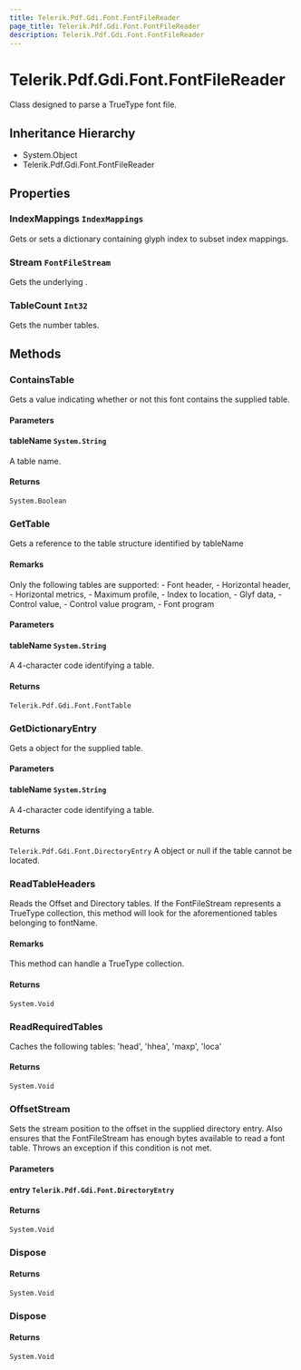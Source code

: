 ```yaml
---
title: Telerik.Pdf.Gdi.Font.FontFileReader
page_title: Telerik.Pdf.Gdi.Font.FontFileReader
description: Telerik.Pdf.Gdi.Font.FontFileReader
---
```


# Telerik.Pdf.Gdi.Font.FontFileReader

Class designed to parse a TrueType font file.

## Inheritance Hierarchy

* System.Object
* Telerik.Pdf.Gdi.Font.FontFileReader

## Properties

###  IndexMappings `IndexMappings`

Gets or sets a dictionary containing glyph index to subset 
                index mappings.

###  Stream `FontFileStream`

Gets the underlying .

###  TableCount `Int32`

Gets the number tables.

## Methods

###  ContainsTable

Gets a value indicating whether or not this font contains the 
                supplied table.

#### Parameters

#### tableName `System.String`

A table name.

#### Returns

`System.Boolean` 

###  GetTable

Gets a reference to the table structure identified by tableName

#### Remarks
Only the following tables are supported: 
                 - Font header,
                 - Horizontal header,
                 - Horizontal metrics,
                 - Maximum profile,
                 - Index to location, 
                 - Glyf data,
                 - Control value,
                 - Control value program,
                 - Font program

#### Parameters

#### tableName `System.String`

A 4-character code identifying a table.

#### Returns

`Telerik.Pdf.Gdi.Font.FontTable` 

###  GetDictionaryEntry

Gets a  object for the supplied table.

#### Parameters

#### tableName `System.String`

A 4-character code identifying a table.

#### Returns

`Telerik.Pdf.Gdi.Font.DirectoryEntry` A  object or null if the table cannot 
                be located.

###  ReadTableHeaders

Reads the Offset and Directory tables.  If the FontFileStream represents 
                a TrueType collection, this method will look for the aforementioned 
                tables belonging to fontName.

#### Remarks
This method can handle a TrueType collection.

#### Returns

`System.Void` 

###  ReadRequiredTables

Caches the following tables: 'head', 'hhea', 'maxp', 'loca'

#### Returns

`System.Void` 

###  OffsetStream

Sets the stream position to the offset in the supplied directory
                entry. Also ensures that the FontFileStream has enough bytes 
                available to read a font table.  Throws an exception if this 
                condition is not met.

#### Parameters

#### entry `Telerik.Pdf.Gdi.Font.DirectoryEntry`

#### Returns

`System.Void` 

###  Dispose

#### Returns

`System.Void` 

###  Dispose

#### Returns

`System.Void` 

